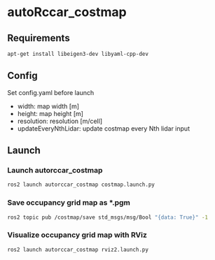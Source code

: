 # autoRccar_costmap

## Requirements
```bash
apt-get install libeigen3-dev libyaml-cpp-dev
```

## Config 
Set config.yaml before launch   
- width: map width [m]  
- height: map height [m]  
- resolution: resolution [m/cell]  
- updateEveryNthLidar: update costmap every Nth lidar input

## Launch
### Launch autorccar_costmap 
```bash
ros2 launch autorccar_costmap costmap.launch.py
```
### Save occupancy grid map as *.pgm
```bash
ros2 topic pub /costmap/save std_msgs/msg/Bool "{data: True}" -1
```
### Visualize occupancy grid map with RViz
```bash
ros2 launch autorccar_costmap rviz2.launch.py  
```

